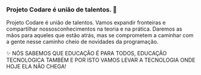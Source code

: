 ###  Projeto Codare é união de talentos. 👋

Projeto Codare é união de talentos. Vamos expandir fronteiras e compartilhar nossosconhecimentos na teoria e na prática. 
Daremos as mãos para aqueles que estão atrás, mas se comprometem a caminhar com a gente nesse caminho cheio de novidades da programação.

✨ NÓS SABEMOS QUE EDUCAÇÃO É PARA TODOS, EDUCAÇÃO TECNOLOGICA TAMBÉM E POR ISTO VAMOS LEVAR A TECNOLOGIA ONDE HOJE ELA NÃO CHEGA!




